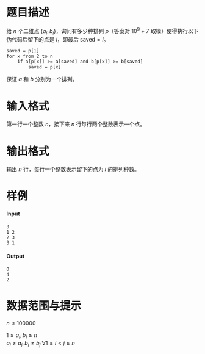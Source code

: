 
# 题目描述

给 $n$ 个二维点 $(a_i,b_i)$，询问有多少种排列 $p$（答案对 $10^9+7$ 取模）使得执行以下伪代码后留下的点是 $i$，即最后 $\text{saved} = i$。

```
saved = p[1]
for x from 2 to n
    if a[p[x]] >= a[saved] and b[p[x]] >= b[saved]
        saved = p[x]
```
保证 $a$ 和 $b$ 分别为一个排列。

# 输入格式

第一行一个整数 $n$，接下来 $n$ 行每行两个整数表示一个点。

# 输出格式

输出 $n$ 行，每行一个整数表示留下的点为 $i$ 的排列种数。

# 样例

#### Input
```plain
3
1 2
2 3
3 1
```
#### Output
```plain
0
4
2
```

# 数据范围与提示

$n \le 100000$

$1 \leq a_i, b_i \leq n$  
$a_i \neq a_j, b_i \neq b_j \ \forall 1 \leq i \lt j \leq n$

